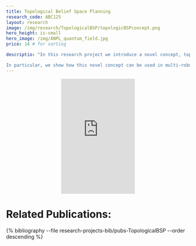 ```yaml
---
title: Topological Belief Space Planning
research_code: ABC125
layout: research
image: /img/research/TopologicalBSP/topologicBSPconcept.png
hero_height: is-small
hero_image: /img/ANPL_quantum_field.jpg 
price: 14 # for sorting 

descriptio: "In this research project we introduce a novel concept, topological belief space planning (BSP), that uses topological properties of the underlying factor graph representation of future posterior beliefs to direct the search for an optimal solution. This concept deviates from state-of-the-art BSP approaches and is motivated by recent results which indicated, in the context of graph pruning, that topological properties of factor graphs dominantly determine the estimation accuracy. Topological space is also often less dimensional than the embedded state space.

In particular, we show how this novel concept can be used in multi-robot decentralized belief space planning in high-dimensional state spaces to overcome drawbacks of state-of-the-art approaches: computational intractability of an exhaustive objective evaluation for all candidate path combinations from different robots and dependence on the initial guess in the announced path approach, which can lead to a local minimum of the objective function."
---
```


<!-- add  youtube and bibliography Here-->

<div style="display: flex; justify-content: center;">
    <iframe width="40%" height="315" src="https://www.youtube.com/embed/g_NMbpsl_L8" frameborder="0" allow="accelerometer; autoplay; clipboard-write; encrypted-media; gyroscope; picture-in-picture" allowfullscreen></iframe>
</div>

# Related Publications: 
{% bibliography --file research-projects-bib/pubs-TopologicalBSP --order descending %}


